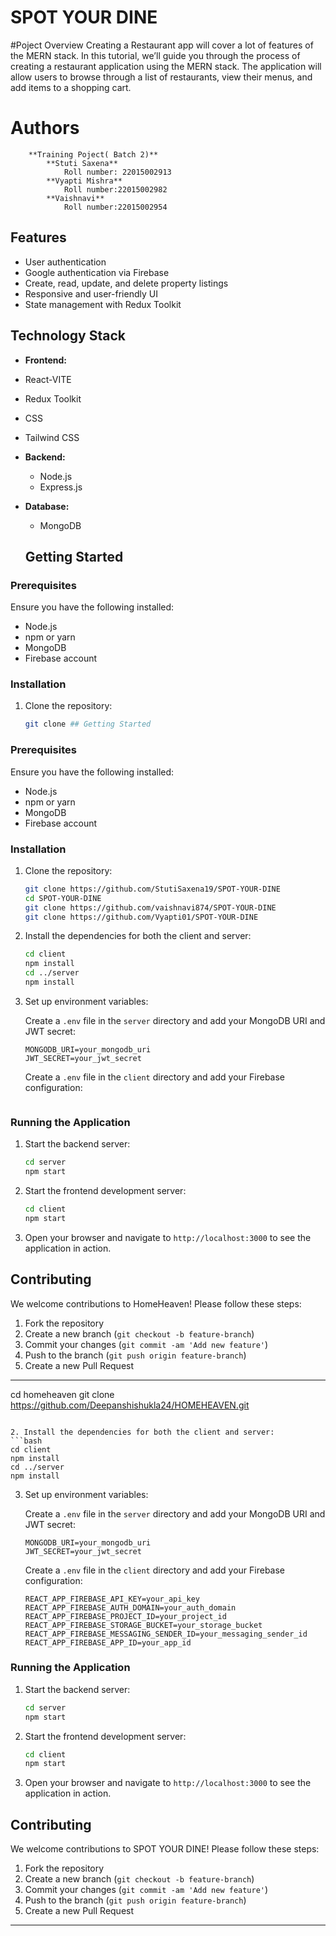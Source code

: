 # SPOT YOUR DINE
#Poject Overview
Creating a Restaurant app will cover a lot of features of the MERN stack. In this tutorial, we’ll guide you through the process of creating a restaurant application using the MERN stack. The application will allow users to browse through a list of restaurants, view their menus, and add items to a shopping cart.



#  Authors
        **Training Poject( Batch 2)**
            **Stuti Saxena**
                Roll number: 22015002913
            **Vyapti Mishra**    
                Roll number:22015002982
            **Vaishnavi**
                Roll number:22015002954


## Features

- User authentication 
- Google authentication via Firebase
- Create, read, update, and delete property listings
- Responsive and user-friendly UI
- State management with Redux Toolkit


## Technology Stack
  
  - **Frontend:**
  - React-VITE
  - Redux Toolkit
  - CSS 
  - Tailwind CSS



- **Backend:**
  - Node.js
  - Express.js

  
- **Database:**
  - MongoDB

  ## Getting Started

### Prerequisites

Ensure you have the following installed:

- Node.js
- npm or yarn
- MongoDB
- Firebase account

### Installation

1. Clone the repository:
   ```bash
   git clone ## Getting Started

### Prerequisites

Ensure you have the following installed:

- Node.js
- npm or yarn
- MongoDB
- Firebase account

### Installation

1. Clone the repository:
   ```bash
   git clone https://github.com/StutiSaxena19/SPOT-YOUR-DINE
   cd SPOT-YOUR-DINE
   git clone https://github.com/vaishnavi874/SPOT-YOUR-DINE
   git clone https://github.com/Vyapti01/SPOT-YOUR-DINE
   ```

2. Install the dependencies for both the client and server:
   ```bash
   cd client
   npm install
   cd ../server
   npm install
   ```

3. Set up environment variables:

   Create a `.env` file in the `server` directory and add your MongoDB URI and JWT secret:

   ```plaintext
   MONGODB_URI=your_mongodb_uri
   JWT_SECRET=your_jwt_secret
   ```

   Create a `.env` file in the `client` directory and add your Firebase configuration:

   
   ```

### Running the Application

1. Start the backend server:
   ```bash
   cd server
   npm start
   ```

2. Start the frontend development server:
   ```bash
   cd client
   npm start
   ```

3. Open your browser and navigate to `http://localhost:3000` to see the application in action.

## Contributing

We welcome contributions to HomeHeaven! Please follow these steps:

1. Fork the repository
2. Create a new branch (`git checkout -b feature-branch`)
3. Commit your changes (`git commit -am 'Add new feature'`)
4. Push to the branch (`git push origin feature-branch`)
5. Create a new Pull Request



---


   cd homeheaven
   git clone https://github.com/Deepanshishukla24/HOMEHEAVEN.git
   ```

2. Install the dependencies for both the client and server:
   ```bash
   cd client
   npm install
   cd ../server
   npm install
   ```

3. Set up environment variables:

   Create a `.env` file in the `server` directory and add your MongoDB URI and JWT secret:

   ```plaintext
   MONGODB_URI=your_mongodb_uri
   JWT_SECRET=your_jwt_secret
   ```

   Create a `.env` file in the `client` directory and add your Firebase configuration:

   ```plaintext
   REACT_APP_FIREBASE_API_KEY=your_api_key
   REACT_APP_FIREBASE_AUTH_DOMAIN=your_auth_domain
   REACT_APP_FIREBASE_PROJECT_ID=your_project_id
   REACT_APP_FIREBASE_STORAGE_BUCKET=your_storage_bucket
   REACT_APP_FIREBASE_MESSAGING_SENDER_ID=your_messaging_sender_id
   REACT_APP_FIREBASE_APP_ID=your_app_id
   ```

### Running the Application

1. Start the backend server:
   ```bash
   cd server
   npm start
   ```

2. Start the frontend development server:
   ```bash
   cd client
   npm start
   ```

3. Open your browser and navigate to `http://localhost:3000` to see the application in action.

## Contributing

We welcome contributions to SPOT YOUR DINE! Please follow these steps:

1. Fork the repository
2. Create a new branch (`git checkout -b feature-branch`)
3. Commit your changes (`git commit -am 'Add new feature'`)
4. Push to the branch (`git push origin feature-branch`)
5. Create a new Pull Request



---

